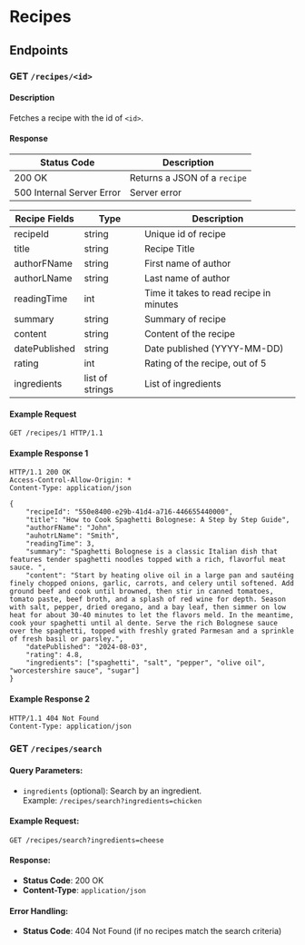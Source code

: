 # Recipes

## Endpoints

### GET `/recipes/<id>`

#### Description
Fetches a recipe with the id of `<id>`. 

#### Response
| Status Code             | Description                             |
|-------------------------|-----------------------------------------|
| 200 OK                  | Returns a JSON of a `recipe`            |
| 500 Internal Server Error | Server error                          |


| Recipe Fields            | Type   | Description                          |
|--------------------------|--------|--------------------------------------|
| recipeId                 | string | Unique id of recipe                  |
| title                    | string | Recipe Title                         |
| authorFName              | string | First name of author                 |
| authorLName              | string | Last name of author                  |
| readingTime              | int    | Time it takes to read recipe in minutes        |
| summary                  | string | Summary of recipe                    |
| content                  | string | Content of the recipe                |
| datePublished            | string | Date published (YYYY-MM-DD)          |
| rating                   | int    | Rating of the recipe, out of 5       |
| ingredients              | list of strings | List of ingredients         |

#### Example Request
```
GET /recipes/1 HTTP/1.1
```

#### Example Response 1
```
HTTP/1.1 200 OK
Access-Control-Allow-Origin: *
Content-Type: application/json

{
    "recipeId": "550e8400-e29b-41d4-a716-446655440000",
    "title": "How to Cook Spaghetti Bolognese: A Step by Step Guide",
    "authorFName": "John",
    "auhotrLName": "Smith",
    "readingTime": 3,
    "summary": "Spaghetti Bolognese is a classic Italian dish that features tender spaghetti noodles topped with a rich, flavorful meat sauce. ",
    "content": "Start by heating olive oil in a large pan and sautéing finely chopped onions, garlic, carrots, and celery until softened. Add ground beef and cook until browned, then stir in canned tomatoes, tomato paste, beef broth, and a splash of red wine for depth. Season with salt, pepper, dried oregano, and a bay leaf, then simmer on low heat for about 30-40 minutes to let the flavors meld. In the meantime, cook your spaghetti until al dente. Serve the rich Bolognese sauce over the spaghetti, topped with freshly grated Parmesan and a sprinkle of fresh basil or parsley.",
    "datePublished": "2024-08-03",
    "rating": 4.8,
    "ingredients": ["spaghetti", "salt", "pepper", "olive oil", "worcestershire sauce", "sugar"]
}
```

#### Example Response 2
```
HTTP/1.1 404 Not Found
Content-Type: application/json
```

### GET `/recipes/search`

#### **Query Parameters:**
- `ingredients` (optional): Search by an ingredient.   
  Example: `/recipes/search?ingredients=chicken`

#### **Example Request:**
`GET /recipes/search?ingredients=cheese`

#### **Response:**
- **Status Code**: 200 OK  
- **Content-Type**: `application/json`  

#### **Error Handling:**
- **Status Code**: 404 Not Found (if no recipes match the search criteria)